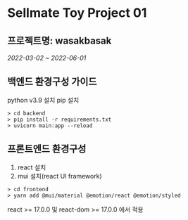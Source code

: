 # Sellmate Toy Project 01

## 프로젝트명: wasakbasak

_2022-03-02 ~ 2022-06-01_

## 백엔드 환경구성 가이드
python v3.9 설치
pip 설치

```
> cd backend
> pip install -r requirements.txt
> uvicorn main:app --reload
```

## 프론트엔드 환경구성
1. react 설치
2. mui 설치(react UI framework)
```
> cd frontend
> yarn add @mui/material @emotion/react @emotion/styled
```
react >= 17.0.0 및 react-dom >= 17.0.0 에서 적용
